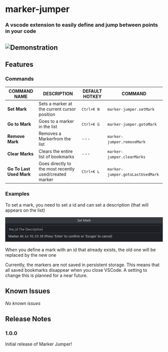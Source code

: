 # marker-jumper

### A vscode extension to easily define and jump between points in your code

![Demonstration](assets/demo.gif)
---

## Features

### Commands
|COMMAND NAME            |DESCRIPTION                                           |DEFAULT HOTKEY|COMMAND                         |
|------------------------|------------------------------------------------------|--------------|--------------------------------|
|**Set Mark**            |Sets a marker at the current cursor position          |`Ctrl+K N`    |`marker-jumper.setMark`         |
|**Go to Mark**          |Goes to a marker in the list                          |`Ctrl+K G`    |`marker-jumper.gotoMark`        |
|**Remove Mark**         |Removes a Markerfrom the list                         |---           |`marker-jumper.removeMark`      |
|**Clear Marks**         |Clears the entire list of bookmarks                   |---           |`marker-jumper.clearMarks`      |
|**Go To Last Used Mark**|Goes directly to the most recently used/created marker|`Ctrl+K L`    |`marker-jumper.gotoLastUsedMark`|

### Examples

To set a mark, you need to set a id and can set a description (that will appears on the list)

![Demonstration of the Set command](assets/demo_cmd.png)

When you define a mark with an id that already exists, the old one will be replaced by the new one

Currently, the markers are not saved in persistent storage. This means that all saved bookmarks disappear when you close VSCode.
A setting to change this is planned for a near future.

<!--
## Extension Settings

Include if your extension adds any VS Code settings through the `contributes.configuration` extension point.

For example:

This extension contributes the following settings:

* `myExtension.enable`: Enable/disable this extension
* `myExtension.thing`: Set to `blah` to do something.
-->

## Known Issues

_No known issues_

## Release Notes

### 1.0.0

Initial release of Marker Jumper!